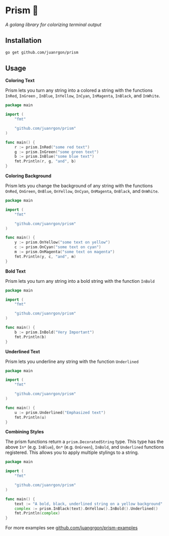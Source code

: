 # Prism 💎

_A golang library for colorizing terminal output_

## Installation
```sh
go get github.com/juanrgon/prism
```

## Usage
**Coloring Text**

Prism lets you turn any string into a colored a string with the functions `InRed`, `InGreen` , `InBlue`, `InYellow`, `InCyan`, `InMagenta`, `InBlack`, and `InWhite`.

```go
package main

import (
	"fmt"

	"github.com/juanrgon/prism"
)

func main() {
    r := prism.InRed("some red text")
    g := prism.InGreen("some green text")
    b := prism.InBlue("some blue text")
    fmt.Println(r, g, "and", b)
}
```

**Coloring Background**

Prism lets you change the background of any string with the functions `OnRed`, `OnGreen`, `OnBlue`, `OnYellow`, `OnCyan`, `OnMagenta`, `OnBlack`, and `OnWhite`.

```go
package main

import (
	"fmt"

	"github.com/juanrgon/prism"
)

func main() {
    y := prism.OnYellow("some text on yellow")
    c := prism.OnCyan("some text on cyan")
    m := prism.OnMagenta("some text on magenta")
    fmt.Println(y, c, "and", m)
}
```
**Bold Text**

Prism lets you turn any string into a bold string with the function `InBold`

```go
package main

import (
	"fmt"

	"github.com/juanrgon/prism"
)

func main() {
    b := prism.InBold("Very Important")
    fmt.Println(b)
}
```


**Underlined Text**

Prism lets you underline any string with the function `Underlined`

```go
package main

import (
	"fmt"

	"github.com/juanrgon/prism"
)

func main() {
    u := prism.Underlined("Emphasized text")
    fmt.Println(u)
}
```

**Combining Styles**

The prism functions return a `prism.DecoratedString` type. This type has the above `In*` (e.g. `InBlue`), `On*` (e.g. `OnGreen`), `InBold`, and `Underlined` functions registered. This allows you to apply multiple stylings to a string.

```go
package main

import (
	"fmt"

	"github.com/juanrgon/prism"
)

func main() {
    text := "A bold, black, underlined string on a yellow background"
    complex := prism.InBlack(text).OnYellow().InBold().Underlined()
    fmt.Println(complex)
}
```

For more examples see [github.com/juangrgon/prism-examples](https://github.com/juanrgon/prism-examples)
